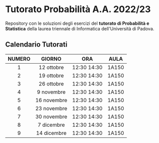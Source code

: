 # Tutorato Probabilità A.A. 2022/23

Repository con le soluzioni degli esercizi del **tutorato di Probabilità e Statistica** della laurea triennale di Informatica dell'Università di Padova.

## Calendario Tutorati

| **NUMERO** |  **GIORNO** |   **ORA**   | **AULA** |
|:----------:|:-----------:|:-----------:|----------|
|      1     |  12 ottobre | 12:30 14:30 |   1A150  |
|      2     |  19 ottobre | 12:30 14:30 |   1A150  |
|      3     |  26 ottobre | 12:30 14:30 |   1A150  |
|      4     |  9 novembre | 12:30 14:30 |   1A150  |
|      5     | 16 novembre | 12:30 14:30 |   1A150  |
|      6     | 23 novembre | 12:30 14:30 |   1A150  |
|      7     | 30 novembre | 12:30 14:30 |   1A150  |
|      8     |  7 dicembre | 12:30 14:30 |   1A150  |
|      9     | 14 dicembre | 12:30 14:30 |   1A150  |
